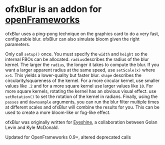 # ofxBlur is an addon for [openFrameworks](http://openframeworks.cc)

ofxBlur uses a ping-pong technique on the graphics card to do a very fast, configurable blur. ofxBlur can also simulate bloom given the right parameters.

Only call `setup()` once. You must specify the `width` and `height` so the internal FBOs can be allocated. `radius`describes the radius of the blur kernel. The larger the `radius`, the longer it takes to compute the blur. If you want a larger apparent radius at the same speed, use `setScale(x)` where `x>1`. This yields a lower-quality but faster blur. `shape` describes the circularity/squareness of the kernel. For a more circular kernel, use smaller values like `.2` and for a more square kernel use larger values like `10`. For more square kernels, rotating the kernel has an obvious visual effect. use `setRotation()` to set the rotation of the kernel in radians. Finally, using the `passes` and `downsample` arguments, you can run the blur filter multiple times at different scales and ofxBlur will combine the results for you. This can be used to create a more bloom-like or fog-like effect.

ofxBlur was originally written for [Eyeshine](https://github.com/kylemcdonald/Eyeshine), a collaboration between Golan Levin and Kyle McDonald.

Updated for OpenFrameworks 0.9+, altered deprecated calls
